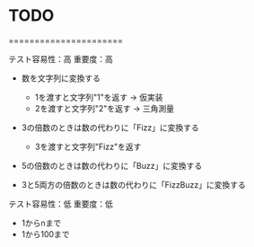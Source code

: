 # TODO
======================

テスト容易性：高 重要度：高

- 数を文字列に変換する
  - 1を渡すと文字列"1"を返す -> 仮実装
  - 2を渡すと文字列"2"を返す -> 三角測量

- 3の倍数のときは数の代わりに「Fizz」に変換する
  - 3を渡すと文字列"Fizz"を返す

- 5の倍数のときは数の代わりに「Buzz」に変換する
- 3と5両方の倍数のときは数の代わりに「FizzBuzz」に変換する

テスト容易性：低 重要度：低
- 1からnまで
- 1から100まで
    